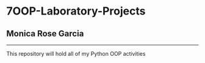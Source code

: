 # 7OOP-Laboratory-Projects
## Monica Rose Garcia
---
This repository will hold all of my Python OOP activities

